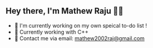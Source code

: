 ## Hey there, I'm Mathew Raju 🙌🏽 


- 🌱 I'm currently working on my own speical to-do list !
- 🌵  Currently working with C++ 
- 🍃 Contact me via email: mathew2002raj@gmail.com
